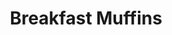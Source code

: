 ---
title: Breakfast Muffins
metadata:
  servings: '12'
  course: Breakfast
  title: Breakfast Muffins
ingredients:
- name: baking powder
  amount: 1 tsp
- name: raisins
  amount: 30 g
- name: greek yogurt
  amount: 500 g
- name: cinnamon
  amount: 1 tsp
- name: oats
  amount: 450 g
- name: frozen raspberries
  amount: 150 g
cookware:
- name: mixing bowl
- name: 12 muffin cases
- name: muffin tray
steps:
- description: Preheat the oven to 180C.
- description: Grab a mixing bowl and add in the oats, greek yogurt, frozen raspberries,
    raisins, cinnamon and baking powder. Stir until the oats are covered.
- description: Add 12 muffin cases into a muffin tray and divide the mixture evenly
    across them all.
- description: Cook in the oven for 15 minutes and allow to cool before storing them.

---